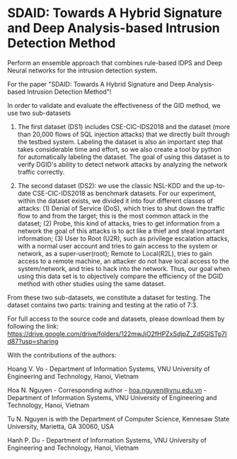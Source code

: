 # SDAID: Towards A Hybrid Signature and Deep Analysis-based Intrusion Detection Method


Perform an ensemble approach that combines rule-based IDPS and Deep Neural networks for the intrusion detection system.

For the paper "SDAID: Towards A Hybrid Signature and Deep Analysis-based Intrusion Detection Method"!

In order to validate and evaluate the effectiveness of the GID method, we use two sub-datasets

1. The first dataset (DS1) includes CSE-CIC-IDS2018 and the dataset (more than 20,000 flows of SQL injection attacks) that we directly built through the testbed system. Labeling the dataset is also an important step that takes considerable time and effort, so we also create a tool by python for automatically labeling the dataset. The goal of using this dataset is to verify DGID's ability to detect network attacks by analyzing the network traffic correctly.

2. The second dataset (DS2): we use the classic NSL-KDD and the up-to-date CSE-CIC-IDS2018 as benchmark datasets. For our experiment, within the dataset exists, we divided it into four different classes of attacks: (1) Denial of Service (DoS), which tries to shut down the traffic flow to and from the target; this is the most common attack in the dataset; (2) Probe, this kind of attacks, tries to get information from a network the goal of this attacks is to act like a thief and steal important information; (3) User to Root (U2R), such as privilege escalation attacks, with a normal user account and tries to gain access to the system or network, as a super-user(root); Remote to Local(R2L), tries to gain access to a remote machine, an attacker do not have local access to the system/network, and tries to hack into the network. Thus, our goal when using this data set is to objectively compare the efficiency of the DGID method with other studies using the same dataset.

From these two sub-datasets, we constitute a dataset for testing. The dataset contains two parts: training and testing at the ratio of 7:3.

For full access to the source code and datasets, please download them by following the link: 
https://drive.google.com/drive/folders/122mwJiO2fHPZxSdjpZ_Zd5GlSTp7Id87?usp=sharing

With the contributions of the authors:

Hoang V. Vo - Department of Information Systems, VNU University of Engineering and Technology, Hanoi, Vietnam

Hoa N. Nguyen - Corresponding author - hoa.nguyen@vnu.edu.vn - Department of Information Systems, VNU University of Engineering and Technology, Hanoi, Vietnam

Tu N. Nguyen is with the Department of Computer Science, Kennesaw State University, Marietta, GA 30060, USA

Hanh P. Du - Department of Information Systems, VNU University of Engineering and Technology, Hanoi, Vietnam
